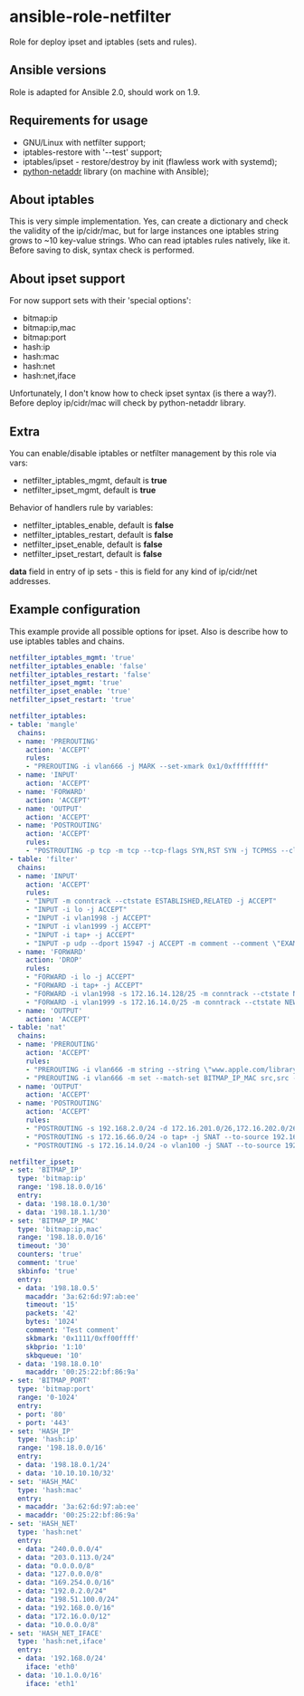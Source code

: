 ansible-role-netfilter
==========================

Role for deploy ipset and iptables (sets and rules).

Ansible versions
--------------------
Role is adapted for Ansible 2.0, should work on 1.9.

Requirements for usage
-----------------------------------

* GNU/Linux with netfilter support;
* iptables-restore with '--test' support;
* iptables/ipset - restore/destroy by init (flawless work with systemd);
* [python-netaddr](//docs.ansible.com/ansible/playbooks_filters_ipaddr.html)
library (on machine with Ansible);

About iptables
-------------------

This is very simple implementation. Yes, can create a dictionary and check the
validity of the ip/cidr/mac, but for large instances one iptables string grows
to ~10 key-value strings. Who can read iptables rules natively, like it. Before
saving to disk, syntax check is performed.

About ipset support
-----------------------

For now support sets with their 'special options':

* bitmap:ip
* bitmap:ip,mac
* bitmap:port
* hash:ip
* hash:mac
* hash:net
* hash:net,iface

Unfortunately, I don't know how to check ipset syntax (is there a way?). Before
deploy ip/cidr/mac will check by python-netaddr library.

Extra
-----------

You can enable/disable iptables or netfilter management by this role via vars:

* netfilter_iptables_mgmt, default is **true**
* netfilter_ipset_mgmt, default is **true**

Behavior of handlers rule by variables:

* netfilter_iptables_enable, default is **false**
* netfilter_iptables_restart, default is **false**
* netfilter_ipset_enable, default is **false**
* netfilter_ipset_restart, default is **false**

**data** field in entry of ip sets - this is field for any kind of ip/cidr/net
addresses.

Example configuration
-------------------------

This example provide all possible options for ipset. Also is describe how to
use iptables tables and chains.

```yaml
netfilter_iptables_mgmt: 'true'
netfilter_iptables_enable: 'false'
netfilter_iptables_restart: 'false'
netfilter_ipset_mgmt: 'true'
netfilter_ipset_enable: 'true'
netfilter_ipset_restart: 'true'

netfilter_iptables:
- table: 'mangle'
  chains:
  - name: 'PREROUTING'
    action: 'ACCEPT'
    rules:
    - "PREROUTING -i vlan666 -j MARK --set-xmark 0x1/0xffffffff"
  - name: 'INPUT'
    action: 'ACCEPT'
  - name: 'FORWARD'
    action: 'ACCEPT'
  - name: 'OUTPUT'
    action: 'ACCEPT'
  - name: 'POSTROUTING'
    action: 'ACCEPT'
    rules:
    - "POSTROUTING -p tcp -m tcp --tcp-flags SYN,RST SYN -j TCPMSS --clamp-mss-to-pmtu"
- table: 'filter'
  chains:
  - name: 'INPUT'
    action: 'ACCEPT'
    rules:
    - "INPUT -m conntrack --ctstate ESTABLISHED,RELATED -j ACCEPT"
    - "INPUT -i lo -j ACCEPT"
    - "INPUT -i vlan1998 -j ACCEPT"
    - "INPUT -i vlan1999 -j ACCEPT"
    - "INPUT -i tap+ -j ACCEPT"
    - "INPUT -p udp --dport 15947 -j ACCEPT -m comment --comment \"EXAMPLE COMMENT\""
  - name: 'FORWARD'
    action: 'DROP'
    rules:
    - "FORWARD -i lo -j ACCEPT"
    - "FORWARD -i tap+ -j ACCEPT"
    - "FORWARD -i vlan1998 -s 172.16.14.128/25 -m conntrack --ctstate NEW -j ACCEPT"
    - "FORWARD -i vlan1999 -s 172.16.14.0/25 -m conntrack --ctstate NEW -j ACCEPT"
  - name: 'OUTPUT'
    action: 'ACCEPT'
- table: 'nat'
  chains:
  - name: 'PREROUTING'
    action: 'ACCEPT'
    rules:
    - "PREROUTING -i vlan666 -m string --string \"www.apple.com/library/test/success.html\" --algo kmp --to 65535 -j ACCEPT"
    - "PREROUTING -i vlan666 -m set --match-set BITMAP_IP_MAC src,src -j ACCEPT"
  - name: 'OUTPUT'
    action: 'ACCEPT'
  - name: 'POSTROUTING'
    action: 'ACCEPT'
    rules:
    - "POSTROUTING -s 192.168.2.0/24 -d 172.16.201.0/26,172.16.202.0/26 -j SNAT --to-source 10.9.0.6"
    - "POSTROUTING -s 172.16.66.0/24 -o tap+ -j SNAT --to-source 192.168.2.1"
    - "POSTROUTING -s 172.16.14.0/24 -o vlan100 -j SNAT --to-source 192.168.2.1"

netfilter_ipset:
- set: 'BITMAP_IP'
  type: 'bitmap:ip'
  range: '198.18.0.0/16'
  entry:
  - data: '198.18.0.1/30'
  - data: '198.18.1.1/30'
- set: 'BITMAP_IP_MAC'
  type: 'bitmap:ip,mac'
  range: '198.18.0.0/16'
  timeout: '30'
  counters: 'true'
  comment: 'true'
  skbinfo: 'true'
  entry:
  - data: '198.18.0.5'
    macaddr: '3a:62:6d:97:ab:ee'
    timeout: '15'
    packets: '42'
    bytes: '1024'
    comment: 'Test comment'
    skbmark: '0x1111/0xff00ffff'
    skbprio: '1:10'
    skbqueue: '10'
  - data: '198.18.0.10'
    macaddr: '00:25:22:bf:86:9a'
- set: 'BITMAP_PORT'
  type: 'bitmap:port'
  range: '0-1024'
  entry:
  - port: '80'
  - port: '443'
- set: 'HASH_IP'
  type: 'hash:ip'
  range: '198.18.0.0/16'
  entry:
  - data: '198.18.0.1/24'
  - data: '10.10.10.10/32'
- set: 'HASH_MAC'
  type: 'hash:mac'
  entry:
  - macaddr: '3a:62:6d:97:ab:ee'
  - macaddr: '00:25:22:bf:86:9a'
- set: 'HASH_NET'
  type: 'hash:net'
  entry:
  - data: "240.0.0.0/4"
  - data: "203.0.113.0/24"
  - data: "0.0.0.0/8"
  - data: "127.0.0.0/8"
  - data: "169.254.0.0/16"
  - data: "192.0.2.0/24"
  - data: "198.51.100.0/24"
  - data: "192.168.0.0/16"
  - data: "172.16.0.0/12"
  - data: "10.0.0.0/8"
- set: 'HASH_NET_IFACE'
  type: 'hash:net,iface'
  entry:
  - data: '192.168.0/24'
    iface: 'eth0'
  - data: '10.1.0.0/16'
    iface: 'eth1'

```
